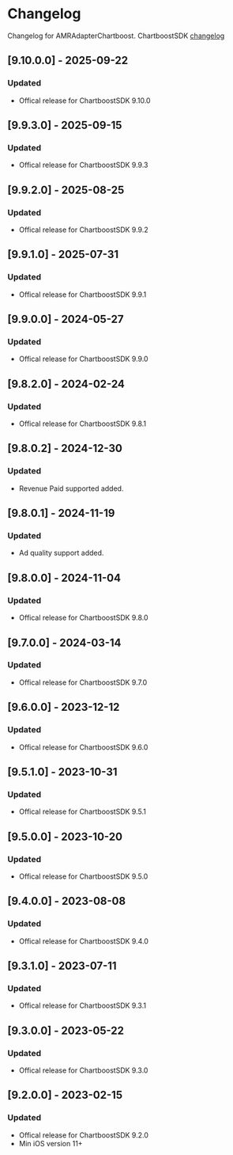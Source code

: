 # Changelog

Changelog for AMRAdapterChartboost. 
ChartboostSDK [changelog](https://answers.chartboost.com/en-us/child_article/ios)


## [9.10.0.0] - 2025-09-22
### Updated
- Offical release for ChartboostSDK 9.10.0

## [9.9.3.0] - 2025-09-15
### Updated
- Offical release for ChartboostSDK 9.9.3

## [9.9.2.0] - 2025-08-25
### Updated
- Offical release for ChartboostSDK 9.9.2

## [9.9.1.0] - 2025-07-31
### Updated
- Offical release for ChartboostSDK 9.9.1

## [9.9.0.0] - 2024-05-27
### Updated
- Offical release for ChartboostSDK 9.9.0

## [9.8.2.0] - 2024-02-24
### Updated
- Offical release for ChartboostSDK 9.8.1

## [9.8.0.2] - 2024-12-30
### Updated
- Revenue Paid supported added.

## [9.8.0.1] - 2024-11-19
### Updated
- Ad quality support added.

## [9.8.0.0] - 2024-11-04
### Updated
- Offical release for ChartboostSDK 9.8.0

## [9.7.0.0] - 2024-03-14
### Updated
- Offical release for ChartboostSDK 9.7.0

## [9.6.0.0] - 2023-12-12
### Updated
- Offical release for ChartboostSDK 9.6.0

## [9.5.1.0] - 2023-10-31
### Updated
- Offical release for ChartboostSDK 9.5.1


## [9.5.0.0] - 2023-10-20
### Updated
- Offical release for ChartboostSDK 9.5.0

## [9.4.0.0] - 2023-08-08
### Updated
- Offical release for ChartboostSDK 9.4.0

## [9.3.1.0] - 2023-07-11
### Updated
- Offical release for ChartboostSDK 9.3.1

## [9.3.0.0] - 2023-05-22
### Updated
- Offical release for ChartboostSDK 9.3.0

## [9.2.0.0] - 2023-02-15
### Updated
- Offical release for ChartboostSDK 9.2.0
- Min iOS version 11+
